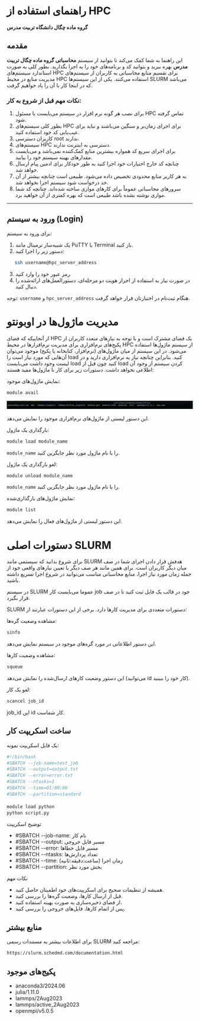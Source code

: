 # راهنمای استفاده از HPC

**گروه ماده چگال دانشگاه تربیت مدرس**  

## مقدمه
این راهنما به شما کمک می‌کند تا بتوانید از سیستم **محاسباتی گروه ماده چگال تربیت مدرس** بهره ببرید و بتوانید کد و برنامه‌های خود را به اجرا بگذارید. بطور کلی به صورت استاندارد سیستم‌های HPC برای تقسیم منابع محاسباتی به کاربران از سیستم‌های مدیریت منابع در محیط HPC استفاده می‌کنند. یکی از این سیستم‌ها SLURM می‌باشد که در اینجا کار با آن را یاد خواهیم گرفت.

### نکات مهم قبل از شروع به کار:
1. برای نصب هر گونه نرم افزار در سیستم می‌بایست با مسئول HPC تماس گرفته شود.
2. بطور کلی سیستم‌های HPC برای اجرای زمان‌بر و سنگین می‌باشند و نباید برای عیب‌یابی کد خود استفاده کنید.
3. کاربران دسترسی root ندارند.
4. سیستم‌های HPC دسترسی به اینترنت ندارند.
5. برای اجرای سریع کد همواره بیشترین منابع کمک‌کننده نمی‌باشد و می‌بایست مقدارهای بهینه سیستم خود را بیابید.
6. چنانچه کد خارج اختیارات خود اجرا کنید به طور خودکار برای ادمین پیام ارسال خواهد شد.
7. به هر کاربر منابع محدودی تخصیص داده می‌شود. طبیعی است چنانچه بیشتر از آن حد درخواست شود سیستم اجرا نخواهد شد.
8. سرورهای محاسباتی عموماً برای کارهای موازی ساخته شده‌اند. چنانچه کد شما موازی نوشته نشده باشد طبیعی است که بهره کمتری از آن خواهید برد.

---

## ورود به سیستم (Login)
برای ورود به سیستم:
1. یک شبیه‌ساز ترمینال مانند PuTTY یا Terminal باز کنید.
2. دستور زیر را اجرا کنید:
```bash
   ssh username@hpc_server_address
```
3. رمز عبور خود را وارد کنید.
4. در صورت نیاز به استفاده از احراز هویت دو مرحله‌ای، دستورالعمل‌های ارائه‌شده را دنبال کنید.

توجه: `username` و `hpc_server_address` هنگام ثبت‌نام در اختیارتان قرار خواهد گرفت.

# مدیریت ماژول‌ها در اوبونتو
از آنجاییکه که فضای HPC یک فضای مشترک است و با توجه به نیازهای متعدد کاربران از پکیج‌های نرم‌افزاری برای مدیریت نرم‌افزارها در محیط HPC از سیستم ماژول‌ها استفاده می‌شود. در این سیستم از میان ماژول‌های (نرم‌افزار، کتابخانه یا پکیج) موجود می‌توان آن‌هایی که مورد نیاز است را load کنید. بنابراین چنانچه نیاز به نرم‌افزاری دارید و در لیست وجود داشت می‌بایست load کنید چون قبل از load کردن سیستم از وجود آن اطلاعی نخواهد داشت.
دستورات زیر برای کار با ماژول‌ها مفید هستند:

نمایش ماژول‌های موجود:

```bash 
module avail
```
![alt text](module_avail.png)


این دستور لیستی از ماژول‌های نرم‌افزاری موجود را نمایش می‌دهد.

بارگذاری یک ماژول:

```bash 
module load module_name
```


`module_name` را با نام ماژول مورد نظر جایگزین کنید.

لغو بارگذاری یک ماژول:

```bash
module unload module_name

```


`module_name` را با نام ماژول مورد نظر جایگزین کنید.

نمایش ماژول‌های بارگذاری‌شده:

```bash
module list
```

این دستور لیستی از ماژول‌های فعال را نمایش می‌دهد.

# دستورات اصلی SLURM

برای شروع بدانید که سیستمی مانند SLURM هدفش قرار دادن اجرای شما در صف میان دیگر کاربران است. برای همین مانند هر صف دیگر با تعیین نیازهای واقعی خود از جمله زمان مورد نیاز اجرا، منابع محاسباتی مناسب می‌توانید در شروع اجرا تسریع داشته باشید.

در سیستم SLURM عموما می‌بایست کار job خود در قالب یک فایل ثبت کنید تا در صف قرار بگیرد.

SLURM دستورات متعددی برای مدیریت کارها دارد. برخی از این دستورات عبارتند از:


مشاهده وضعیت گره‌ها:

```bash
sinfo
```

این دستور اطلاعاتی در مورد گره‌های موجود در سیستم نمایش می‌دهد.

مشاهده وضعیت کارها:

```bash
squeue

```
این دستور وضعیت کارهای ارسال‌شده را نمایش می‌دهد (می‌توانید id کار خود را ببینید).



لغو یک کار:

```bash
scancel job_id

```
job_id این id کار شماست.

## ساخت اسکریپت کار
یک فایل اسکریپت نمونه:

```bash
#!/bin/bash
#SBATCH --job-name=test_job
#SBATCH --output=output.txt
#SBATCH --error=error.txt
#SBATCH --ntasks=1
#SBATCH --time=01:00:00
#SBATCH --partition=standard

module load python
python script.py
```

توضیح اسکریپت

- #SBATCH --job-name: نام کار
- #SBATCH --output: مسیر فایل خروجی
- #SBATCH --error: مسیر فایل خطاها
- #SBATCH --ntasks: تعداد پردازش‌ها
- #SBATCH --time: زمان اجرا (ساعت:دقیقه:ثانیه)
- #SBATCH --partition: بخش مورد نظر

نکات مهم


- همیشه از تنظیمات صحیح برای اسکریپت‌های خود اطمینان حاصل کنید.
- قبل از ارسال کارها، وضعیت گره‌ها را بررسی کنید.
- از فضای ذخیره‌سازی به صورت بهینه استفاده کنید.
- پس از اتمام کارها، فایل‌های خروجی را بررسی کنید.

## منابع بیشتر
برای اطلاعات بیشتر به مستندات رسمی SLURM مراجعه کنید:

```bash
https://slurm.schedmd.com/documentation.html

```

## پکیج‌های موجود

- anaconda3/2024.06 
- julia/1.11.0
- lammps/2Aug2023
- lammps/active_2Aug2023
- openmpi/v5.0.5 

